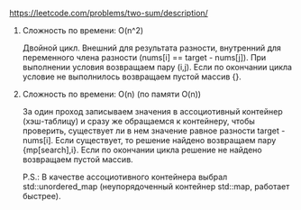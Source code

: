 https://leetcode.com/problems/two-sum/description/

1. Сложность по времени: O(n^2)
   
	Двойной цикл. Внешний для результата разности, внутренний для переменного члена разности (nums[i] == target - nums[j]). При выполнении условия возвращаем пару (i,j). 
	Если по окончании цикла условие не выполнилось возвращаем пустой массив {}.
	
2. Сложность по времени: O(n) (по памяти O(n))
   
	За один проход записываем значения в ассоциотивный контейнер (хэш-таблицу) и сразу же обращаемся к контейнеру, чтобы проверить, существует ли в нем значение равное разности target - nums[i]. 
	Если существует, то решение найдено возвращаем пару {mp[search],i}.
	Если по окончании цикла решение не найдено возвращаем пустой массив.
	
	
	P.S.: В качестве ассоциотивного контейнера выбрал std::unordered_map (неупорядоченный контейнер std::map, работает быстрее).
